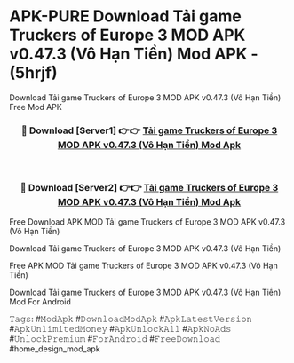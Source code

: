 # APK-PURE Download Tải game Truckers of Europe 3 MOD APK v0.47.3 (Vô Hạn Tiền) Mod APK - (5hrjf)
Download Tải game Truckers of Europe 3 MOD APK v0.47.3 (Vô Hạn Tiền) Free Mod APK

<div align="center">
<h3>🔴 Download [Server1] 👉👉 <a href="https://apk-comot.site?title=Tải_game_Truckers_of_Europe_3_MOD_APK_v0.47.3_(Vô_Hạn_Tiền)">Tải game Truckers of Europe 3 MOD APK v0.47.3 (Vô Hạn Tiền) Mod Apk</a></h3><br>

<h3>🔴 Download [Server2] 👉👉 <a href="https://apk-comot.site?title=Tải_game_Truckers_of_Europe_3_MOD_APK_v0.47.3_(Vô_Hạn_Tiền)">Tải game Truckers of Europe 3 MOD APK v0.47.3 (Vô Hạn Tiền) Mod Apk</a></h3>
</div>


Free Download APK MOD Tải game Truckers of Europe 3 MOD APK v0.47.3 (Vô Hạn Tiền)

Download Tải game Truckers of Europe 3 MOD APK v0.47.3 (Vô Hạn Tiền) 

Free APK MOD Tải game Truckers of Europe 3 MOD APK v0.47.3 (Vô Hạn Tiền) 

Download Tải game Truckers of Europe 3 MOD APK v0.47.3 (Vô Hạn Tiền) Mod For Android

𝚃𝚊𝚐𝚜: #𝙼𝚘𝚍𝙰𝚙𝚔 #𝙳𝚘𝚠𝚗𝚕𝚘𝚊𝚍𝙼𝚘𝚍𝙰𝚙𝚔 #𝙰𝚙𝚔𝙻𝚊𝚝𝚎𝚜𝚝𝚅𝚎𝚛𝚜𝚒𝚘𝚗 #𝙰𝚙𝚔𝚄𝚗𝚕𝚒𝚖𝚒𝚝𝚎𝚍𝙼𝚘𝚗𝚎𝚢 #𝙰𝚙𝚔𝚄𝚗𝚕𝚘𝚌𝚔𝙰𝚕𝚕 #𝙰𝚙𝚔𝙽𝚘𝙰𝚍𝚜 #𝚄𝚗𝚕𝚘𝚌𝚔𝙿𝚛𝚎𝚖𝚒𝚞𝚖 #𝙵𝚘𝚛𝙰𝚗𝚍𝚛𝚘𝚒𝚍 #𝙵𝚛𝚎𝚎𝙳𝚘𝚠𝚗𝚕𝚘𝚊𝚍 #home_design_mod_apk